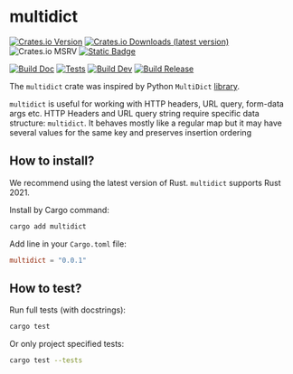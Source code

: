 # multidict

[![Crates.io Version](https://img.shields.io/crates/v/multidict?label=Version&style=flat&color=green)](https://crates.io/crates/multidict)
[![Crates.io Downloads (latest version)](https://img.shields.io/crates/dv/multidict?style=flat&label=Downloads&color=blue)](https://crates.io/crates/multidict)
![Crates.io MSRV](https://img.shields.io/crates/msrv/multidict?label=cargo)
[![Static Badge](https://img.shields.io/badge/docs-docs.rs-green?label=Documentation&labelColor=gray)](https://docs.rs/multidict/)


[![Build Doc](https://github.com/Red-Panda-Dev/multidict/actions/workflows/build_doc.yml/badge.svg?branch=master)](https://github.com/Red-Panda-Dev/multidict/actions/workflows/build_doc.yml)
[![Tests](https://github.com/Red-Panda-Dev/multidict/actions/workflows/test.yml/badge.svg?branch=master)](https://github.com/Red-Panda-Dev/multidict/actions/workflows/test.yml)
[![Build Dev](https://github.com/Red-Panda-Dev/multidict/actions/workflows/build_dev.yml/badge.svg?branch=master)](https://github.com/Red-Panda-Dev/multidict/actions/workflows/build_dev.yml)
[![Build Release](https://github.com/Red-Panda-Dev/multidict/actions/workflows/build_release.yml/badge.svg?branch=master)](https://github.com/Red-Panda-Dev/multidict/actions/workflows/build_release.yml)

The `multidict` crate was inspired by Python `MultiDict` [library](https://multidict.aio-libs.org/en/stable/).

`multidict` is useful for working with HTTP headers, URL query, form-data args etc.
HTTP Headers and URL query string require specific data structure: `multidict`.
It behaves mostly like a regular map but it may have several values for the same key and preserves insertion ordering

## How to install?

We recommend using the latest version of Rust. `multidict` supports Rust 2021.

Install by Cargo command:
```bash
cargo add multidict
```

Add line in your `Cargo.toml` file:
```toml
multidict = "0.0.1"
```

## How to test?

Run full tests (with docstrings):
```bash
cargo test
```
Or only project specified tests:
 ```bash
 cargo test --tests
 ```
